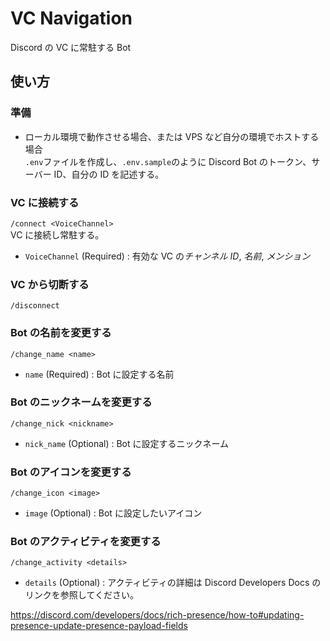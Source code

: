 # VC Navigation

Discord の VC に常駐する Bot

## 使い方

### 準備

- ローカル環境で動作させる場合、または VPS など自分の環境でホストする場合  
  `.env`ファイルを作成し、`.env.sample`のように Discord Bot のトークン、サーバー ID、自分の ID を記述する。

### VC に接続する

`/connect <VoiceChannel>`  
VC に接続し常駐する。

- `VoiceChannel` (Required) : 有効な VC の*チャンネル ID*, _名前_, _メンション_

### VC から切断する

`/disconnect`

### Bot の名前を変更する

`/change_name <name>`

- `name` (Required) : Bot に設定する名前

### Bot のニックネームを変更する

`/change_nick <nickname>`

- `nick_name` (Optional) : Bot に設定するニックネーム

### Bot のアイコンを変更する

`/change_icon <image>`

- `image` (Optional) : Bot に設定したいアイコン

### Bot のアクティビティを変更する

`/change_activity <details>`

- `details` (Optional) : アクティビティの詳細は Discord Developers Docs のリンクを参照してください。

https://discord.com/developers/docs/rich-presence/how-to#updating-presence-update-presence-payload-fields
